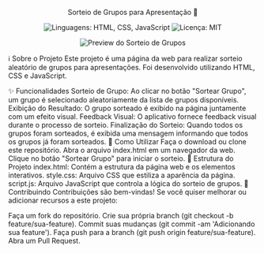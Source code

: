 <p align="center">Sorteio de Grupos para Apresentação 🎲</p>
<p align="center">
    <img src="https://img.shields.io/badge/Language-HTML%20%7C%20CSS%20%7C%20JavaScript-orange" alt="Linguagens: HTML, CSS, JavaScript">
    <img src="https://img.shields.io/github/license/seu-usuario/seu-repositorio" alt="Licença: MIT">
</p>
<p align="center">
    <img src="assets/images/sorteio-preview.png" alt="Preview do Sorteio de Grupos">
</p>
ℹ️ Sobre o Projeto
Este projeto é uma página da web para realizar sorteio aleatório de grupos para apresentações. Foi desenvolvido utilizando HTML, CSS e JavaScript.

✨ Funcionalidades
Sorteio de Grupo: Ao clicar no botão "Sortear Grupo", um grupo é selecionado aleatoriamente da lista de grupos disponíveis.
Exibição do Resultado: O grupo sorteado é exibido na página juntamente com um efeito visual.
Feedback Visual: O aplicativo fornece feedback visual durante o processo de sorteio.
Finalização do Sorteio: Quando todos os grupos foram sorteados, é exibida uma mensagem informando que todos os grupos já foram sorteados.
🚀 Como Utilizar
Faça o download ou clone este repositório.
Abra o arquivo index.html em um navegador da web.
Clique no botão "Sortear Grupo" para iniciar o sorteio.
📁 Estrutura do Projeto
index.html: Contém a estrutura da página web e os elementos interativos.
style.css: Arquivo CSS que estiliza a aparência da página.
script.js: Arquivo JavaScript que controla a lógica do sorteio de grupos.
🤝 Contribuindo
Contribuições são bem-vindas! Se você quiser melhorar ou adicionar recursos a este projeto:

Faça um fork do repositório.
Crie sua própria branch (git checkout -b feature/sua-feature).
Commit suas mudanças (git commit -am 'Adicionando sua feature').
Faça push para a branch (git push origin feature/sua-feature).
Abra um Pull Request.
